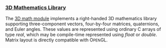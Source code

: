 ### [3D Mathematics Library][math3d]

The [3D math module][math3d] implements a right-handed 3D mathematics library supporting three-component vectors, four-by-four matrices, quaternions, and Euler angles. These values are represented using ordinary C arrays of type *real*, which may be compile-time represented using *float* or *double*. Matrix layout is directly compatible with O<small>PEN</small>GL.

[math3d]: util3d/math3d.html
